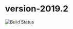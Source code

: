 # version-2019.2

[![Build Status](https://travis-ci.org/javicercasi/version-2019.2.svg?branch=master)](https://travis-ci.org/javicercasi/version-2019.2)